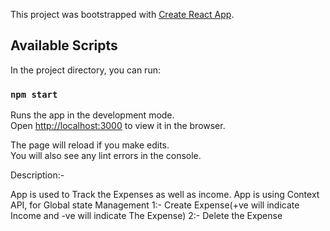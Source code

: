 This project was bootstrapped with [Create React App](https://github.com/facebook/create-react-app).

## Available Scripts

In the project directory, you can run:

### `npm start`

Runs the app in the development mode.<br />
Open [http://localhost:3000](http://localhost:3000) to view it in the browser.

The page will reload if you make edits.<br />
You will also see any lint errors in the console.

Description:- 

App is used to Track the Expenses as well as income. App is using Context API, for Global state Management
1:- Create Expense(+ve will indicate Income and -ve will indicate The Expense)
2:- Delete the Expense
